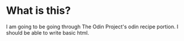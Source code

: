 # What is this?
I am going to be going through The Odin Project's odin recipe 
portion. I should be able to write basic html.
